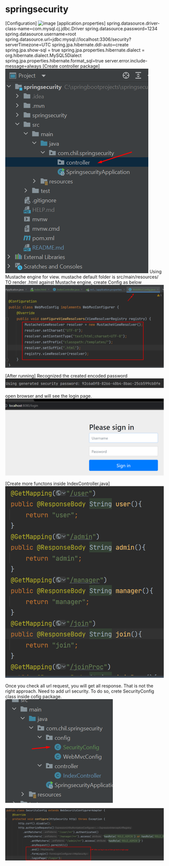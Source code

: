 # springsecurity
[Configuration]
![image](https://user-images.githubusercontent.com/76067750/158090625-b44c33ae-1999-4902-9308-cf10fc332d26.png)
[application.properties]
spring.datasource.driver-class-name=com.mysql.cj.jdbc.Driver
spring.datasource.password=1234
spring.datasource.username=root
spring.datasource.url=jdbc:mysql://localhost:3306/security?serverTimezone=UTC
spring.jpa.hibernate.ddl-auto=create
spring.jpa.show-sql = true
spring.jpa.properties.hibernate.dialect = org.hibernate.dialect.MySQL5Dialect
spring.jpa.properties.hibernate.format_sql=true
server.error.include-message=always
[Create controller package]
![img.png](img.png)
Using Mustache engine for view. 
mustache default folder is src/main/resources/
TO render .html against Mustache engine, create Config as below
![img_4.png](img_4.png)

[After running]
Recognized the created encoded password
![img_2.png](img_2.png)

open browser and will see the login page.
![img_3.png](img_3.png)

[Create more functons inside IndexController.java]
![img_6.png](img_6.png)

Once you check all url request, you will get all response.
That is not the right approach. Need to add url security.
To do so, crete SecurityConfig class inside cofig package.
![img_7.png](img_7.png)

![img_8.png](img_8.png)